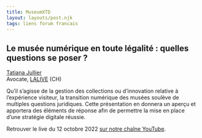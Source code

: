 ```yaml
---
title: MuseumXTD  
layout: layouts/post.njk
tags: liens forum francais
---
```

## Le musée numérique en toute légalité : quelles questions se poser ?

 [Tatiana Jullier](https://www.linkedin.com/in/tatiana-jullier-53918b209/?originalSubdomain=ch)  
Avocate, [LALIVE](https://www.lalive.law/) (CH) 

Qu’il s’agisse de la gestion des collections ou d’innovation relative à l’expérience visiteur, la transition numérique des musées soulève de multiples questions juridiques. Cette présentation en donnera un aperçu et apportera des éléments de réponse afin de permettre la mise en place d’une stratégie digitale réussie.  

  
Retrouver le live du 12 octobre 2022 [sur notre chaîne YouTube](https://www.youtube.com/channel/UCTZJM5WsXDkH8QgMdACUNyw).  